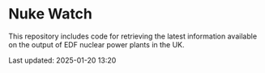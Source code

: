 # Nuke Watch

This repository includes code for retrieving the latest information available on the output of EDF nuclear power plants in the UK.

Last updated: 2025-01-20 13:20